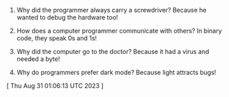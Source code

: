  
1. Why did the programmer always carry a screwdriver? Because he wanted to debug the hardware too!

2. How does a computer programmer communicate with others? In binary code, they speak 0s and 1s!

3. Why did the computer go to the doctor? Because it had a virus and needed a byte!

4. Why do programmers prefer dark mode? Because light attracts bugs!
 
[ 
Thu Aug 31 01:06:13 UTC 2023
 ]

